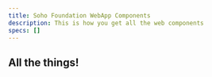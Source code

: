```yaml
---
title: Soho Foundation WebApp Components
description: This is how you get all the web components
specs: []
---
```



## All the things!
